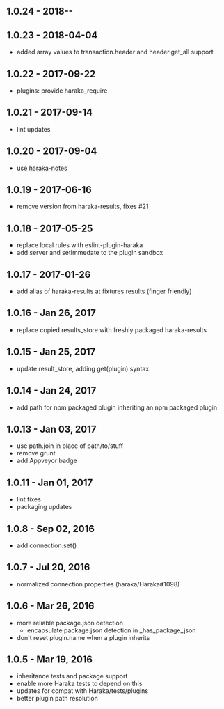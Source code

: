 
## 1.0.24 - 2018-__-__


## 1.0.23 - 2018-04-04

- added array values to transaction.header and header.get_all support

## 1.0.22 - 2017-09-22

- plugins: provide haraka_require

## 1.0.21 - 2017-09-14

- lint updates

## 1.0.20 - 2017-09-04

- use [haraka-notes](https://github.com/haraka/haraka-notes)

## 1.0.19 - 2017-06-16

- remove version from haraka-results, fixes #21

## 1.0.18 - 2017-05-25

- replace local rules with eslint-plugin-haraka
- add server and setImmedate to the plugin sandbox

## 1.0.17 - 2017-01-26

- add alias of haraka-results at fixtures.results (finger friendly)

## 1.0.16 - Jan 26, 2017

- replace copied results_store with freshly packaged haraka-results

## 1.0.15 - Jan 25, 2017

- update result_store, adding get(plugin) syntax.

## 1.0.14 - Jan 24, 2017

- add path for npm packaged plugin inheriting an npm packaged plugin

## 1.0.13 - Jan 03, 2017

- use path.join in place of path/to/stuff
- remove grunt
- add Appveyor badge

## 1.0.11 - Jan 01, 2017

- lint fixes
- packaging updates

## 1.0.8 - Sep 02, 2016

- add connection.set()

## 1.0.7 - Jul 20, 2016

- normalized connection properties (haraka/Haraka#1098)

## 1.0.6 - Mar 26, 2016

- more reliable package.json detection
    * encapsulate package.json detection in _has_package_json
- don't reset plugin.name when a plugin inherits

## 1.0.5 - Mar 19, 2016

- inheritance tests and package support
- enable more Haraka tests to depend on this
- updates for compat with Haraka/tests/plugins
- better plugin path resolution

